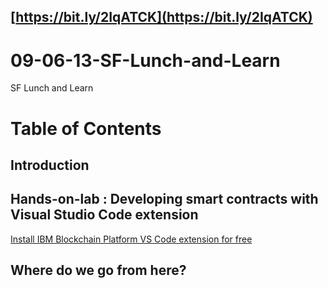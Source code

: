 ## [https://bit.ly/2IqATCK](https://bit.ly/2IqATCK)

# 09-06-13-SF-Lunch-and-Learn
SF Lunch and Learn

# Table of Contents

## Introduction

## Hands-on-lab : Developing smart contracts with Visual Studio Code extension

[Install IBM Blockchain Platform VS Code extension for free](https://cloud.ibm.com/docs/services/blockchain?topic=blockchain-develop-vscode#develop-vscode-install)


## Where do we go from here?
